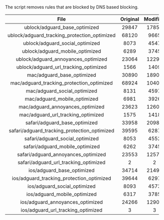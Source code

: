 The script removes rules that are blocked by DNS based blocking.


| File | Original | Modified |
|:----:|:-----:|:-----:|
| ublock/adguard_base_optimized | 29847 | 17853 |
| ublock/adguard_tracking_protection_optimized | 68120 | 9665 |
| ublock/adguard_social_optimized | 8073 | 4547 |
| ublock/adguard_mobile_optimized | 6289 | 3745 |
| ublock/adguard_annoyances_optimized | 23064 | 12290 |
| ublock/adguard_url_tracking_optimized | 1566 | 1409 |
| mac/adguard_base_optimized | 30890 | 18906 |
| mac/adguard_tracking_protection_optimized | 68924 | 10400 |
| mac/adguard_social_optimized | 8131 | 4597 |
| mac/adguard_mobile_optimized | 6981 | 3926 |
| mac/adguard_annoyances_optimized | 23623 | 12601 |
| mac/adguard_url_tracking_optimized | 1575 | 1418 |
| safari/adguard_base_optimized | 33958 | 20980 |
| safari/adguard_tracking_protection_optimized | 39595 | 6287 |
| safari/adguard_social_optimized | 8053 | 4552 |
| safari/adguard_mobile_optimized | 6262 | 3745 |
| safari/adguard_annoyances_optimized | 23553 | 12573 |
| safari/adguard_url_tracking_optimized | 2 | 2 |
| ios/adguard_base_optimized | 34714 | 21490 |
| ios/adguard_tracking_protection_optimized | 39644 | 6297 |
| ios/adguard_social_optimized | 8093 | 4573 |
| ios/adguard_mobile_optimized | 6317 | 3785 |
| ios/adguard_annoyances_optimized | 24266 | 12909 |
| ios/adguard_url_tracking_optimized | 3 | 3 |